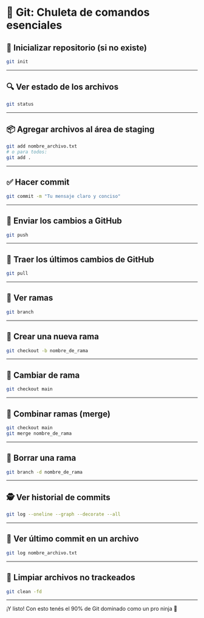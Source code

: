 # 🧠 Git: Chuleta de comandos esenciales

## 🔄 Inicializar repositorio (si no existe)
```bash
git init
```

---

## 🔍 Ver estado de los archivos
```bash
git status
```

---

## 📦 Agregar archivos al área de staging
```bash
git add nombre_archivo.txt
# o para todos:
git add .
```

---

## ✅ Hacer commit
```bash
git commit -m "Tu mensaje claro y conciso"
```

---

## 🔼 Enviar los cambios a GitHub
```bash
git push
```

---

## 🔽 Traer los últimos cambios de GitHub
```bash
git pull
```

---

## 🌿 Ver ramas
```bash
git branch
```

---

## 🌱 Crear una nueva rama
```bash
git checkout -b nombre_de_rama
```

---

## 🔄 Cambiar de rama
```bash
git checkout main
```

---

## 🔀 Combinar ramas (merge)
```bash
git checkout main
git merge nombre_de_rama
```

---

## 🧨 Borrar una rama
```bash
git branch -d nombre_de_rama
```

---

## 🕵️ Ver historial de commits
```bash
git log --oneline --graph --decorate --all
```

---

## 📌 Ver último commit en un archivo
```bash
git log nombre_archivo.txt
```

---

## 🧹 Limpiar archivos no trackeados
```bash
git clean -fd
```

---

¡Y listo! Con esto tenés el 90% de Git dominado como un pro ninja 🥷
